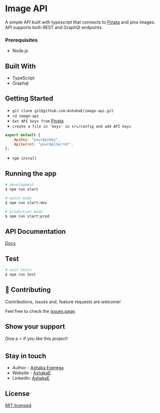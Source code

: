 # Image API

A simple API built with typescript that connects to [Pinata](https://pinata.cloud/) and pins images. API supports both REST and GraphQl endpoints.

### Prerequisites

- Node.js

## Built With

- TypeScript
- Graphql

## Getting Started

- `git clone git@github.com:AshakaE/image-api.git`
- `cd image-api`
- `Get API keys from` [Pinata](https://app.pinata.cloud/keys)
- `create a file in 'keys' in src/config and add API keys`
```js
export default {
    ApiKey: "yourApiKey",
    ApiSecret: "yourApiSecret",
};
```
- `npm install`

## Running the app

```bash
# development
$ npm run start

# watch mode
$ npm run start:dev

# production mode
$ npm run start:prod
```

## API Documentation

[Docs](https://documenter.getpostman.com/view/13541794/UVeDtT1w)

## Test

```bash
# unit tests
$ npm run test
```

## 🤝 Contributing

Contributions, issues and, feature requests are welcome!

Feel free to check the [issues page](https://github.com/AshakaE/image-api/issues).

## Show your support

Give a ⭐️ if you like this project!

## Stay in touch

- Author - [Ashaka Egerega](https://github.com/AshakaE)
- Website - [AshakaE](https://ashakae.live/)
- LinkedIn: [AshakaE](https://www.linkedin.com/in/AshakaE/)

## License

[MIT licensed](LICENSE).
